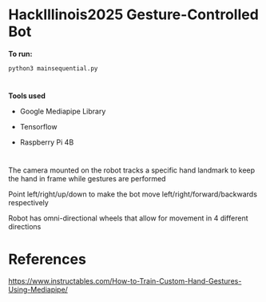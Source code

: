 # HackIllinois2025 Gesture-Controlled Bot

**To run:**

``
python3 mainsequential.py
``
#

**Tools used**

- Google Mediapipe Library

- Tensorflow

- Raspberry Pi 4B

# 

The camera mounted on the robot tracks a specific hand landmark to keep the hand in frame while gestures are performed

Point left/right/up/down to make the bot move left/right/forward/backwards respectively

Robot has omni-directional wheels that allow for movement in 4 different directions

# References

https://www.instructables.com/How-to-Train-Custom-Hand-Gestures-Using-Mediapipe/ 
